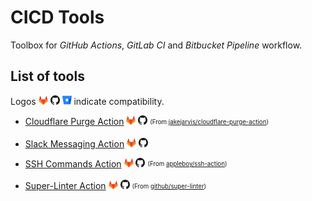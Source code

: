 # CICD Tools

Toolbox for _GitHub Actions_, _GitLab CI_ and _Bitbucket Pipeline_ workflow.

## List of tools

Logos <img src="./gl_logo.svg" width="15"> <img src="./gh_logo.svg" width="15"> <img src="./bb_logo.svg" width="15"> indicate compatibility.

- [Cloudflare Purge Action](cloudflare-purge-action/README.md) <img src="./gl_logo.svg" width="15"> <img src="./gh_logo.svg" width="15"> <sub><sup>(From [jakejarvis/cloudflare-purge-action](https://github.com/jakejarvis/cloudflare-purge-action))</sub></sup>

- [Slack Messaging Action](slack-messaging-action/README.md) <img src="./gl_logo.svg" width="15"> <img src="./gh_logo.svg" width="15">

- [SSH Commands Action](ssh-commands-action/README.md) <img src="./gl_logo.svg" width="15"> <img src="./gh_logo.svg" width="15"> <sub><sup>(From [appleboy/ssh-action](https://github.com/appleboy/ssh-action))</sub></sup>

- [Super-Linter Action](super-linter-action/README.md) <img src="./gl_logo.svg" width="15"> <img src="./gh_logo.svg" width="15"> <sub><sup>(From [github/super-linter](https://github.com/github/super-linter))</sub></sup>
